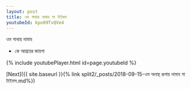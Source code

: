 ```yaml
---
layout: post
title: ওম গাথায় নামায গা টাইমস
youtubeId: kpo09TvQVe4
---
```

 
 
 ওম গাথায় নামায  
 
 -  কে আশ্রয়ের জায়গা 
 
  
 
  
 
 
 
 
 
 


{% include youtubePlayer.html id=page.youtubeId %}
 
[Next]({{ site.baseurl }}{% link  split2/_posts/2018-09-15-ওম অনান্থ রূপায় নামায গা টাইমস.md%})
 
